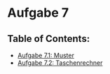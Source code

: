 # Aufgabe 7

## Table of Contents:

- [Aufgabe 7.1: Muster](Muster)
- [Aufgabe 7.2: Taschenrechner](Taschenrechner)
